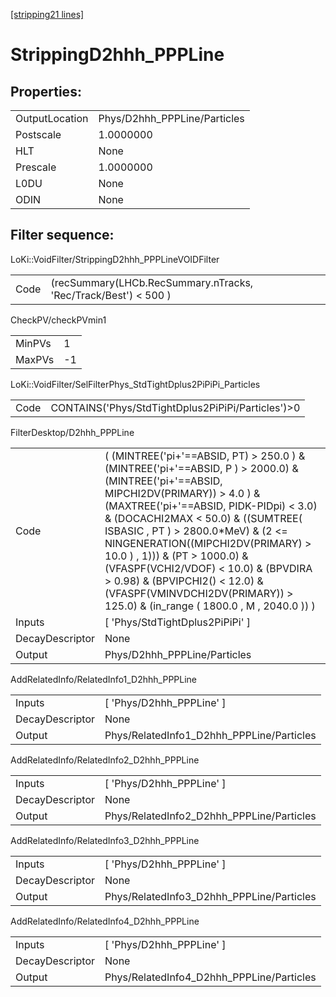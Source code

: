 [[stripping21 lines]](./stripping21-index)

# StrippingD2hhh_PPPLine

## Properties:

|                |                              |
|----------------|------------------------------|
| OutputLocation | Phys/D2hhh_PPPLine/Particles |
| Postscale      | 1.0000000                    |
| HLT            | None                         |
| Prescale       | 1.0000000                    |
| L0DU           | None                         |
| ODIN           | None                         |

## Filter sequence:

LoKi::VoidFilter/StrippingD2hhh_PPPLineVOIDFilter

|      |                                                                 |
|------|-----------------------------------------------------------------|
| Code | (recSummary(LHCb.RecSummary.nTracks, 'Rec/Track/Best') \< 500 ) |

CheckPV/checkPVmin1

|        |     |
|--------|-----|
| MinPVs | 1   |
| MaxPVs | -1  |

LoKi::VoidFilter/SelFilterPhys_StdTightDplus2PiPiPi_Particles

|      |                                                    |
|------|----------------------------------------------------|
| Code | CONTAINS('Phys/StdTightDplus2PiPiPi/Particles')\>0 |

FilterDesktop/D2hhh_PPPLine

|                 |                                                                                                                                                                                                                                                                                                                                                                                                                                                                                                  |
|-----------------|--------------------------------------------------------------------------------------------------------------------------------------------------------------------------------------------------------------------------------------------------------------------------------------------------------------------------------------------------------------------------------------------------------------------------------------------------------------------------------------------------|
| Code            | ( (MINTREE('pi+'==ABSID, PT) \> 250.0 ) & (MINTREE('pi+'==ABSID, P ) \> 2000.0) & (MINTREE('pi+'==ABSID, MIPCHI2DV(PRIMARY)) \> 4.0 ) & (MAXTREE('pi+'==ABSID, PIDK-PIDpi) \< 3.0) & (DOCACHI2MAX \< 50.0) & ((SUMTREE( ISBASIC , PT ) \> 2800.0\*MeV) & (2 \<= NINGENERATION((MIPCHI2DV(PRIMARY) \> 10.0 ) , 1))) & (PT \> 1000.0) & (VFASPF(VCHI2/VDOF) \< 10.0) & (BPVDIRA \> 0.98) & (BPVIPCHI2() \< 12.0) & (VFASPF(VMINVDCHI2DV(PRIMARY)) \> 125.0) & (in_range ( 1800.0 , M , 2040.0 )) ) |
| Inputs          | [ 'Phys/StdTightDplus2PiPiPi' ]                                                                                                                                                                                                                                                                                                                                                                                                                                                                |
| DecayDescriptor | None                                                                                                                                                                                                                                                                                                                                                                                                                                                                                             |
| Output          | Phys/D2hhh_PPPLine/Particles                                                                                                                                                                                                                                                                                                                                                                                                                                                                     |

AddRelatedInfo/RelatedInfo1_D2hhh_PPPLine

|                 |                                           |
|-----------------|-------------------------------------------|
| Inputs          | [ 'Phys/D2hhh_PPPLine' ]                |
| DecayDescriptor | None                                      |
| Output          | Phys/RelatedInfo1_D2hhh_PPPLine/Particles |

AddRelatedInfo/RelatedInfo2_D2hhh_PPPLine

|                 |                                           |
|-----------------|-------------------------------------------|
| Inputs          | [ 'Phys/D2hhh_PPPLine' ]                |
| DecayDescriptor | None                                      |
| Output          | Phys/RelatedInfo2_D2hhh_PPPLine/Particles |

AddRelatedInfo/RelatedInfo3_D2hhh_PPPLine

|                 |                                           |
|-----------------|-------------------------------------------|
| Inputs          | [ 'Phys/D2hhh_PPPLine' ]                |
| DecayDescriptor | None                                      |
| Output          | Phys/RelatedInfo3_D2hhh_PPPLine/Particles |

AddRelatedInfo/RelatedInfo4_D2hhh_PPPLine

|                 |                                           |
|-----------------|-------------------------------------------|
| Inputs          | [ 'Phys/D2hhh_PPPLine' ]                |
| DecayDescriptor | None                                      |
| Output          | Phys/RelatedInfo4_D2hhh_PPPLine/Particles |
